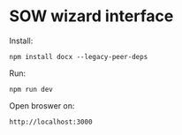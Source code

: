 # SOW wizard interface

Install:

`npm install docx --legacy-peer-deps`

Run:

`npm run dev`

Open broswer on:

`http://localhost:3000`
